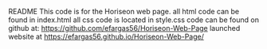 README
This code is for the Horiseon web page.
all html code can be found in index.html
all css code is located in style.css
code can be found on github at: https://github.com/efargas56/Horiseon-Web-Page
launched website at https://efargas56.github.io/Horiseon-Web-Page/
